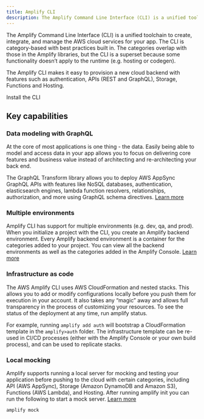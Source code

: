 ```yaml
---
title: Amplify CLI
description: The Amplify Command Line Interface (CLI) is a unified toolchain to create, integrate, and manage the AWS cloud services for your app. The CLI is category-based with best practices built in. 
---
```


The Amplify Command Line Interface (CLI) is a unified toolchain to create, integrate, and manage the AWS cloud services for your app. The CLI is category-based with best practices built in. The categories overlap with those in the Amplify libraries, but the CLI is a superset because some functionality doesn’t apply to the runtime (e.g. hosting or codegen).

The Amplify CLI makes it easy to provision a new cloud backend with features such as authentication, APIs (REST and GraphQL), Storage, Functions and Hosting.

<docs-internal-link-button href="~/cli/start/install.md">
  <span slot="text">Install the CLI</span>
</docs-internal-link-button>

## Key capabilities

### Data modeling with GraphQL
At the core of most applications is one thing - the data. Easily being able to model and access data in your app allows you to focus on delivering core features and business value instead of architecting and re-architecting your back end.

The GraphQL Transform library allows you to deploy AWS AppSync GraphQL APIs with features like NoSQL databases, authentication, elasticsearch engines, lambda function resolvers, relationships, authorization, and more using GraphQL schema directives. [Learn more](/cli/graphql-transformer/overview)

### Multiple environments

Amplify CLI has support for multiple environments (e.g. dev, qa, and prod). When you initialize a project with the CLI, you create an Amplify backend environment. Every Amplify backend environment is a container for the categories added to your project. You can view all the backend environments as well as the categories added in the Amplify Console. [Learn more](/cli/teams/overview)

### Infrastructure as code

The AWS Amplify CLI uses AWS CloudFormation and nested stacks. This allows you to add or modify configurations locally before you push them for execution in your account. It also takes any “magic” away and allows full transparency in the process of customizing your resources. To see the status of the deployment at any time, run amplify status.

For example, running `amplify add auth` will bootstrap a CloudFormation template in the `amplify>auth` folder. The infrastructure template can be re-used in CI/CD processes (either with the Amplify Console or your own build process), and can be used to replicate stacks.

### Local mocking 

Amplify supports running a local server for mocking and testing your application before pushing to the cloud with certain categories, including API (AWS AppSync), Storage (Amazon DynamoDB and Amazon S3), Functions (AWS Lambda), and Hosting. After running amplify init you can run the following to start a mock server. [Learn more](/cli/usage/mock)

```
amplify mock
```